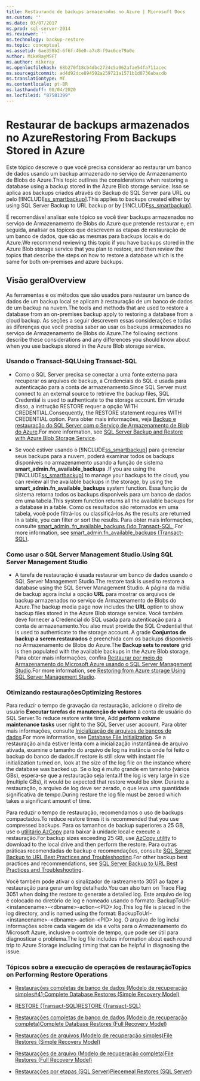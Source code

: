 ```yaml
---
title: Restaurando de backups armazenados no Azure | Microsoft Docs
ms.custom: ''
ms.date: 03/07/2017
ms.prod: sql-server-2014
ms.reviewer: ''
ms.technology: backup-restore
ms.topic: conceptual
ms.assetid: 6ae358b2-6f6f-46e0-a7c8-f9ac6ce79a0e
author: MikeRayMSFT
ms.author: mikeray
ms.openlocfilehash: 68b270f18cb4dbc2724c5a062afae54fa711acec
ms.sourcegitcommit: ad4d92dce894592a259721a1571b1d8736abacdb
ms.translationtype: MT
ms.contentlocale: pt-BR
ms.lasthandoff: 08/04/2020
ms.locfileid: "87581399"
---
```

# <a name="restoring-from-backups-stored-in-azure"></a><span data-ttu-id="9c1fb-102">Restaurar de backups armazenados no Azure</span><span class="sxs-lookup"><span data-stu-id="9c1fb-102">Restoring From Backups Stored in Azure</span></span>
  <span data-ttu-id="9c1fb-103">Este tópico descreve o que você precisa considerar ao restaurar um banco de dados usando um backup armazenado no serviço de Armazenamento de Blobs do Azure.</span><span class="sxs-lookup"><span data-stu-id="9c1fb-103">This topic outlines the considerations when restoring a database using a backup stored in the Azure Blob storage service.</span></span> <span data-ttu-id="9c1fb-104">Isso se aplica aos backups criados através do Backup do SQL Server para URL ou pelo [!INCLUDE[ss_smartbackup](../../includes/ss-smartbackup-md.md)].</span><span class="sxs-lookup"><span data-stu-id="9c1fb-104">This applies to backups created either by using SQL Server Backup to URL backup or by [!INCLUDE[ss_smartbackup](../../includes/ss-smartbackup-md.md)].</span></span>  
  
 <span data-ttu-id="9c1fb-105">É recomendável analisar este tópico se você tiver backups armazenados no serviço de Armazenamento de Blobs do Azure que pretende restaurar e, em seguida, analisar os tópicos que descrevem as etapas de restauração de um banco de dados, que são as mesmas para backups locais e do Azure.</span><span class="sxs-lookup"><span data-stu-id="9c1fb-105">We recommend reviewing this topic if you have backups stored in the Azure Blob storage service that you plan to restore, and then review the topics that describe the steps on how to restore a database which is the same for both on-premises and azure backups.</span></span>  
  
## <a name="overview"></a><span data-ttu-id="9c1fb-106">Visão geral</span><span class="sxs-lookup"><span data-stu-id="9c1fb-106">Overview</span></span>  
 <span data-ttu-id="9c1fb-107">As ferramentas e os métodos que são usados para restaurar um banco de dados de um backup local se aplicam à restauração de um banco de dados de um backup na nuvem.</span><span class="sxs-lookup"><span data-stu-id="9c1fb-107">The tools and methods that are used to restore a database from an on-premises backup apply to restoring a database from a cloud backup.</span></span>  <span data-ttu-id="9c1fb-108">As seções a seguir descrevem essas considerações e todas as diferenças que você precisa saber ao usar os backups armazenados no serviço de Armazenamento de Blobs do Azure.</span><span class="sxs-lookup"><span data-stu-id="9c1fb-108">The following sections describe these considerations and any differences you should know about when you use backups stored in the Azure Blob storage service.</span></span>  
  
### <a name="using-transact-sql"></a><span data-ttu-id="9c1fb-109">Usando o Transact-SQL</span><span class="sxs-lookup"><span data-stu-id="9c1fb-109">Using Transact-SQL</span></span>  
  
-   <span data-ttu-id="9c1fb-110">Como o SQL Server precisa se conectar a uma fonte externa para recuperar os arquivos de backup, a Credenciais do SQL é usada para autenticação para a conta de armazenamento.</span><span class="sxs-lookup"><span data-stu-id="9c1fb-110">Since SQL Server must connect to an external source to retrieve the backup files, SQL Credential is used to authenticate to the storage account.</span></span> <span data-ttu-id="9c1fb-111">Em virtude disso, a instrução RESTORE requer a opção WITH CREDENTIAL.</span><span class="sxs-lookup"><span data-stu-id="9c1fb-111">Consequently, the RESTORE statement requires WITH CREDENTIAL option.</span></span> <span data-ttu-id="9c1fb-112">Para obter mais informações, veja [Backup e restauração do SQL Server com o Serviço de Armazenamento de Blob do Azure](sql-server-backup-and-restore-with-microsoft-azure-blob-storage-service.md).</span><span class="sxs-lookup"><span data-stu-id="9c1fb-112">For more information, see [SQL Server Backup and Restore with Azure Blob Storage Service](sql-server-backup-and-restore-with-microsoft-azure-blob-storage-service.md).</span></span>  
  
-   <span data-ttu-id="9c1fb-113">Se você estiver usando o [!INCLUDE[ss_smartbackup](../../includes/ss-smartbackup-md.md)] para gerenciar seus backups para a nuvem, poderá examinar todos os backups disponíveis no armazenamento usando a função de sistema **smart_admin.fn_available_backups** .</span><span class="sxs-lookup"><span data-stu-id="9c1fb-113">If you are using the [!INCLUDE[ss_smartbackup](../../includes/ss-smartbackup-md.md)] to manage your backups to the cloud, you can review all the available backups in the storage, by using the **smart_admin.fn_available_backups** system function.</span></span> <span data-ttu-id="9c1fb-114">Essa função de sistema retorna todos os backups disponíveis para um banco de dados em uma tabela.</span><span class="sxs-lookup"><span data-stu-id="9c1fb-114">This system function returns all the available backups for a database in a table.</span></span> <span data-ttu-id="9c1fb-115">Como os resultados são retornados em uma tabela, você pode filtrá-los ou classificá-los.</span><span class="sxs-lookup"><span data-stu-id="9c1fb-115">As the results are returned in a table, you can filter or sort the results.</span></span> <span data-ttu-id="9c1fb-116">Para obter mais informações, consulte [smart_admin. fn_available_backups &#40;&#41;do Transact-SQL ](/sql/relational-databases/system-functions/managed-backup-fn-available-backups-transact-sql).</span><span class="sxs-lookup"><span data-stu-id="9c1fb-116">For more information, see [smart_admin.fn_available_backups &#40;Transact-SQL&#41;](/sql/relational-databases/system-functions/managed-backup-fn-available-backups-transact-sql).</span></span>  
  
### <a name="using-sql-server-management-studio"></a><span data-ttu-id="9c1fb-117">Como usar o SQL Server Management Studio.</span><span class="sxs-lookup"><span data-stu-id="9c1fb-117">Using SQL Server Management Studio</span></span>  
  
-   <span data-ttu-id="9c1fb-118">A tarefa de restauração é usada restaurar um banco de dados usando o SQL Server Management Studio.</span><span class="sxs-lookup"><span data-stu-id="9c1fb-118">The restore task is used to restore a database using the SQL Server Management Studio.</span></span> <span data-ttu-id="9c1fb-119">A página da mídia de backup agora inclui a opção **URL** para mostrar os arquivos de backup armazenados no serviço de Armazenamento de Blobs do Azure.</span><span class="sxs-lookup"><span data-stu-id="9c1fb-119">The backup media page now includes the **URL** option to show backup files stored in the Azure Blob storage service.</span></span> <span data-ttu-id="9c1fb-120">Você também deve fornecer a Credencial do SQL usada para autenticação para a conta de armazenamento.</span><span class="sxs-lookup"><span data-stu-id="9c1fb-120">You also must provide the SQL Credential that is used to authenticate to the storage account.</span></span> <span data-ttu-id="9c1fb-121">A grade **Conjuntos de backup a serem restaurados** é preenchida com os backups disponíveis no Armazenamento de Blobs do Azure.</span><span class="sxs-lookup"><span data-stu-id="9c1fb-121">The **Backup sets to restore** grid is then populated with the available backups in the Azure Blob storage.</span></span> <span data-ttu-id="9c1fb-122">Para obter mais informações, confira [Restaurar por meio do Armazenamento do Microsoft Azure usando o SQL Server Management Studio](sql-server-backup-to-url.md#RestoreSSMS).</span><span class="sxs-lookup"><span data-stu-id="9c1fb-122">For more information, see [Restoring from Azure storage Using SQL Server Management Studio](sql-server-backup-to-url.md#RestoreSSMS).</span></span>  
  
### <a name="optimizing-restores"></a><span data-ttu-id="9c1fb-123">Otimizando restaurações</span><span class="sxs-lookup"><span data-stu-id="9c1fb-123">Optimizing Restores</span></span>  
 <span data-ttu-id="9c1fb-124">Para reduzir o tempo de gravação da restauração, adicione o direito de usuário **Executar tarefas de manutenção de volume** à conta de usuário do SQL Server.</span><span class="sxs-lookup"><span data-stu-id="9c1fb-124">To reduce restore write time, Add **perform volume maintenance tasks** user right to the SQL Server user account.</span></span> <span data-ttu-id="9c1fb-125">Para obter mais informações, consulte [Inicialização de arquivos de bancos de dados](https://go.microsoft.com/fwlink/?LinkId=271622).</span><span class="sxs-lookup"><span data-stu-id="9c1fb-125">For more information, see [Database File Initialization](https://go.microsoft.com/fwlink/?LinkId=271622).</span></span> <span data-ttu-id="9c1fb-126">Se a restauração ainda estiver lenta com a inicialização instantânea de arquivo ativada, examine o tamanho do arquivo de log na instância onde foi feito o backup do banco de dados.</span><span class="sxs-lookup"><span data-stu-id="9c1fb-126">If restore is still slow with instant file initialization turned on, look at the size of the log file on the instance where the database was backed up.</span></span> <span data-ttu-id="9c1fb-127">Se o log é muito grande em tamanho (vários GBs), espera-se que a restauração seja lenta.</span><span class="sxs-lookup"><span data-stu-id="9c1fb-127">If the log is very large in size (multiple GBs), it would be expected that restore would be slow.</span></span> <span data-ttu-id="9c1fb-128">Durante a restauração, o arquivo de log deve ser zerado, o que leva uma quantidade significativa de tempo.</span><span class="sxs-lookup"><span data-stu-id="9c1fb-128">During restore the log file must be zeroed which takes a significant amount of time.</span></span>  
  
 <span data-ttu-id="9c1fb-129">Para reduzir o tempo de restauração, recomendamos o uso de backups compactados.</span><span class="sxs-lookup"><span data-stu-id="9c1fb-129">To reduce restore times it is recommended that you use compressed backups.</span></span>  <span data-ttu-id="9c1fb-130">Para os tamanhos de backup superiores a 25 GB, use o [utilitário AzCopy](https://docs.microsoft.com/archive/blogs/windowsazurestorage/azcopy-uploadingdownloading-files-for-windows-azure-blobs) para baixar à unidade local e execute a restauração.</span><span class="sxs-lookup"><span data-stu-id="9c1fb-130">For backup sizes exceeding 25 GB, use [AzCopy utility](https://docs.microsoft.com/archive/blogs/windowsazurestorage/azcopy-uploadingdownloading-files-for-windows-azure-blobs) to download to the local drive and then perform the restore.</span></span> <span data-ttu-id="9c1fb-131">Para outras práticas recomendadas de backup e recomendações, consulte [SQL Server Backup to URL Best Practices and Troubleshooting](sql-server-backup-to-url-best-practices-and-troubleshooting.md).</span><span class="sxs-lookup"><span data-stu-id="9c1fb-131">For other backup best practices and recommendations, see [SQL Server Backup to URL Best Practices and Troubleshooting](sql-server-backup-to-url-best-practices-and-troubleshooting.md).</span></span>  
  
 <span data-ttu-id="9c1fb-132">Você também pode ativar o sinalizador de rastreamento 3051 ao fazer a restauração para gerar um log detalhado.</span><span class="sxs-lookup"><span data-stu-id="9c1fb-132">You can also turn on Trace Flag 3051 when doing the restore to generate a detailed log.</span></span> <span data-ttu-id="9c1fb-133">Este arquivo de log é colocado no diretório de log e nomeado usando o formato: BackupToUrl-\<instancename>-\<dbname>-action-\<PID>.log.</span><span class="sxs-lookup"><span data-stu-id="9c1fb-133">This log file is placed in the log directory, and is named using the format: BackupToUrl-\<instancename>-\<dbname>-action-\<PID>.log.</span></span> <span data-ttu-id="9c1fb-134">O arquivo de log inclui informações sobre cada viagem de ida e volta para o Armazenamento do Microsoft Azure, inclusive o controle de tempo, que pode ser útil para diagnosticar o problema.</span><span class="sxs-lookup"><span data-stu-id="9c1fb-134">The log file includes information about each round trip to Azure Storage including timing that can be helpful in diagnosing the issue.</span></span>  
  
### <a name="topics-on-performing-restore-operations"></a><span data-ttu-id="9c1fb-135">Tópicos sobre a execução de operações de restauração</span><span class="sxs-lookup"><span data-stu-id="9c1fb-135">Topics on Performing Restore Operations</span></span>  
  
-   [<span data-ttu-id="9c1fb-136">Restaurações completas de banco de dados &#40;Modelo de recuperação simples#41;</span><span class="sxs-lookup"><span data-stu-id="9c1fb-136">Complete Database Restores &#40;Simple Recovery Model&#41;</span></span>](complete-database-restores-simple-recovery-model.md)  
  
-   [<span data-ttu-id="9c1fb-137">RESTORE &#40;Transact-SQL&#41;</span><span class="sxs-lookup"><span data-stu-id="9c1fb-137">RESTORE &#40;Transact-SQL&#41;</span></span>](/sql/t-sql/statements/restore-statements-transact-sql)  
  
-   [<span data-ttu-id="9c1fb-138">Restaurações completas de banco de dados &#40;Modelo de recuperação completa&#41;</span><span class="sxs-lookup"><span data-stu-id="9c1fb-138">Complete Database Restores &#40;Full Recovery Model&#41;</span></span>](complete-database-restores-full-recovery-model.md)  
  
-   [<span data-ttu-id="9c1fb-139">Restaurações de arquivos &#40;Modelo de recuperação simples&#41;</span><span class="sxs-lookup"><span data-stu-id="9c1fb-139">File Restores &#40;Simple Recovery Model&#41;</span></span>](file-restores-simple-recovery-model.md)  
  
-   [<span data-ttu-id="9c1fb-140">Restaurações de arquivo &#40;Modelo de recuperação completa&#41;</span><span class="sxs-lookup"><span data-stu-id="9c1fb-140">File Restores &#40;Full Recovery Model&#41;</span></span>](file-restores-full-recovery-model.md)  
  
-   [<span data-ttu-id="9c1fb-141">Restaurações por etapas &#40;SQL Server&#41;</span><span class="sxs-lookup"><span data-stu-id="9c1fb-141">Piecemeal Restores &#40;SQL Server&#41;</span></span>](piecemeal-restores-sql-server.md)  
  
  
